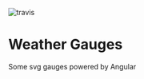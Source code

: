 ![travis](https://travis-ci.org/melgish/weather-gauges.svg?branch=master)

# Weather Gauges
Some svg gauges powered by Angular


